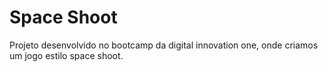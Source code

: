 # Space Shoot
Projeto desenvolvido no bootcamp da digital innovation one, onde criamos um jogo estilo space shoot.

